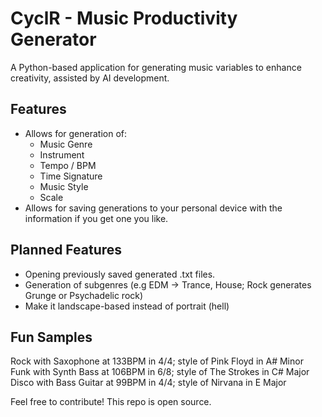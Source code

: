 # CyclR - Music Productivity Generator
A Python-based application for generating music variables to enhance creativity, assisted by AI development.

Features
---
- Allows for generation of:
  - Music Genre
  - Instrument
  - Tempo / BPM
  - Time Signature
  - Music Style
  - Scale
- Allows for saving generations to your personal device with the information if you get one you like.

Planned Features
---
- Opening previously saved generated .txt files.
- Generation of subgenres (e.g EDM -> Trance, House; Rock generates Grunge or Psychadelic rock)
- Make it landscape-based instead of portrait (hell)

Fun Samples
---
Rock with Saxophone at 133BPM in 4/4; style of Pink Floyd in A# Minor
Funk with Synth Bass at 106BPM in 6/8; style of The Strokes in C# Major
Disco with Bass Guitar at 99BPM in 4/4; style of Nirvana in E Major

Feel free to contribute! This repo is open source.
